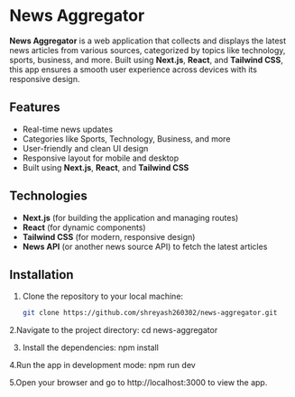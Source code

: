 # News Aggregator

**News Aggregator** is a web application that collects and displays the latest news articles from various sources, categorized by topics like technology, sports, business, and more. Built using **Next.js**, **React**, and **Tailwind CSS**, this app ensures a smooth user experience across devices with its responsive design.

## Features

- Real-time news updates
- Categories like Sports, Technology, Business, and more
- User-friendly and clean UI design
- Responsive layout for mobile and desktop
- Built using **Next.js**, **React**, and **Tailwind CSS**

## Technologies

- **Next.js** (for building the application and managing routes)
- **React** (for dynamic components)
- **Tailwind CSS** (for modern, responsive design)
- **News API** (or another news source API) to fetch the latest articles

## Installation

1. Clone the repository to your local machine:

   ```bash
   git clone https://github.com/shreyash260302/news-aggregator.git

2.Navigate to the project directory:
    cd news-aggregator

3. Install the dependencies:
    npm install

4.Run the app in development mode:
    npm run dev

5.Open your browser and go to http://localhost:3000 to view the app.